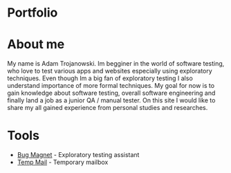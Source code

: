 # Portfolio
# About me
My name is Adam Trojanowski. Im begginer in the world of software testing, who love to test various apps and websites especially using exploratory techniques.
Even though Im a big fan of exploratory testing I also understand importance of more formal techniques.
My goal for now is to gain knowledge about software testing, overall software engineering and finally land a job as a junior QA / manual tester.
On this site I would like to share my all gained experience from personal studies and researches.
# Tools

* [Bug Magnet](https://bugmagnet.org/) - Exploratory testing assistant
* [Temp Mail](https://temp-mail.org/pl/) - Temporary mailbox
